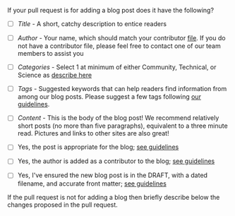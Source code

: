If your pull request is for adding a blog post does it have the following?

- [ ] _Title_ - A short, catchy description to entice readers
- [ ] _Author_ - Your name, which should match your contributor [file](https://github.com/FredHutch/coop/blob/gh-pages/CONTRIBUTING.md#adding-yourself-as-a-contributor). If you do not have a contributor file, please feel free to contact one of our team members to assist you
- [ ] _Categories_ - Select 1 at minimum of either Community, Technical, or Science as [describe here](https://github.com/FredHutch/coop/blob/gh-pages/CONTRIBUTING.md#what-kind-of-posts-are-appropriate-for-our-blog)
- [ ] _Tags_ - Suggested keywords that can help readers find information from among our blog posts. Please suggest a few tags following [our guidelines](https://github.com/FredHutch/coop/blob/gh-pages/CONTRIBUTING.md#tags).
- [ ] _Content_ - This is the body of the blog post! We recommend relatively short posts (no more than five paragraphs), equivalent to a three minute read. Pictures and links to other sites are also great!

- [ ] Yes, the post is appropriate for the blog; [see guidelines](https://github.com/FredHutch/coop/blob/gh-pages/CONTRIBUTING.md#what-kind-of-posts-are-appropriate-for-our-blog)

- [ ] Yes, the author is added as a contributor to the blog; [see guidelines](https://github.com/FredHutch/coop/blob/gh-pages/CONTRIBUTING.md#adding-yourself-as-a-contributor)

- [ ] Yes, I've ensured the new blog post is in the DRAFT, with a dated filename, and accurate front matter; [see guidelines](https://github.com/FredHutch/coop/blob/gh-pages/CONTRIBUTING.md#reviewing-and-publishing)

If the pull request is not for adding a blog then briefly describe below the changes proposed in the pull request.

